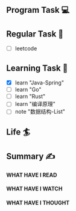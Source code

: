 

## Program Task  💻

## Regular Task  🤡
- [ ] leetcode

## Learning Task 🎯
- [x] learn "Java-Spring"
- [ ] learn "Go"
- [ ] learn "Rust"
- [ ] learn "编译原理"
- [ ] note "数据结构-List"

## Life 🏄

## Summary ✍
####  WHAT HAVE I READ

#### WHAT HAVE I WATCH

#### WHAT HAVE I THOUGHT

